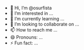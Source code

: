 - 👋 Hi, I’m @osurfista
- 👀 I’m interested in ...
- 🌱 I’m currently learning ...
- 💞️ I’m looking to collaborate on ...
- 📫 How to reach me ...
- 😄 Pronouns: ...
- ⚡ Fun fact: ...

<!---
osurfista/osurfista is a ✨ special ✨ repository because its `README.md` (this file) appears on your GitHub profile.
You can click the Preview link to take a look at your changes.
--->
